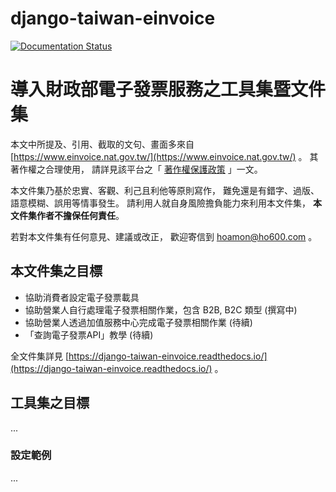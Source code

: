 # django-taiwan-einvoice
[![Documentation Status](https://readthedocs.org/projects/django-taiwan-einvoice/badge/?version=latest)](https://django-taiwan-einvoice.readthedocs.io/zh_TW/latest/?badge=latest)

# 導入財政部電子發票服務之工具集暨文件集

本文中所提及、引用、截取的文句、畫面多來自 [https://www.einvoice.nat.gov.tw/](https://www.einvoice.nat.gov.tw/) 。
其著作權之合理使用，
請詳見該平台之「 [著作權保護政策](https://www.einvoice.nat.gov.tw/index!showCopyRights) 」一文。

本文件集乃基於忠實、客觀、利己且利他等原則寫作，
難免還是有錯字、過版、語意模糊、誤用等情事發生。
請利用人就自身風險擔負能力來利用本文件集，
**本文件集作者不擔保任何責任**。

若對本文件集有任何意見、建議或改正，
歡迎寄信到 <hoamon@ho600.com> 。

## 本文件集之目標

* 協助消費者設定電子發票載具
* 協助營業人自行處理電子發票相關作業，包含 B2B, B2C 類型 (撰寫中)
* 協助營業人透過加值服務中心完成電子發票相關作業 (待續)
* 「查詢電子發票API」教學 (待續)

全文件集詳見 [https://django-taiwan-einvoice.readthedocs.io/](https://django-taiwan-einvoice.readthedocs.io/) 。

## 工具集之目標

...

### 設定範例

...
